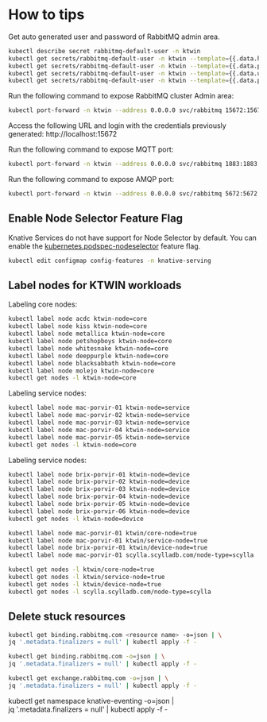 # How to tips

Get auto generated user and password of RabbitMQ admin area.

```sh
kubectl describe secret rabbitmq-default-user -n ktwin
kubectl get secrets/rabbitmq-default-user -n ktwin --template={{.data.host}} | base64 -D
kubectl get secrets/rabbitmq-default-user -n ktwin --template={{.data.port}} | base64 -D
kubectl get secrets/rabbitmq-default-user -n ktwin --template={{.data.username}} | base64 -D
kubectl get secrets/rabbitmq-default-user -n ktwin --template={{.data.password}} | base64 -D
```

Run the following command to expose RabbitMQ cluster Admin area:

```sh
kubectl port-forward -n ktwin --address 0.0.0.0 svc/rabbitmq 15672:15672
```

Access the following URL and login with the credentials previously generated: http://localhost:15672

Run the following command to expose MQTT port:

```sh
kubectl port-forward -n ktwin --address 0.0.0.0 svc/rabbitmq 1883:1883
```

Run the following command to expose AMQP port:

```sh
kubectl port-forward -n ktwin --address 0.0.0.0 svc/rabbitmq 5672:5672
```

## Enable Node Selector Feature Flag

Knative Services do not have support for Node Selector by default. You can enable the [kubernetes.podspec-nodeselector](https://knative.dev/docs/serving/configuration/feature-flags/#kubernetes-node-selector) feature flag.

```sh
kubectl edit configmap config-features -n knative-serving
```

## Label nodes for KTWIN workloads

Labeling core nodes:

```sh
kubectl label node acdc ktwin-node=core
kubectl label node kiss ktwin-node=core
kubectl label node metallica ktwin-node=core
kubectl label node petshopboys ktwin-node=core
kubectl label node whitesnake ktwin-node=core
kubectl label node deeppurple ktwin-node=core
kubectl label node blacksabbath ktwin-node=core
kubectl label node molejo ktwin-node=core
kubectl get nodes -l ktwin-node=core
```

Labeling service nodes:

```sh
kubectl label node mac-porvir-01 ktwin-node=service
kubectl label node mac-porvir-02 ktwin-node=service
kubectl label node mac-porvir-03 ktwin-node=service
kubectl label node mac-porvir-04 ktwin-node=service
kubectl label node mac-porvir-05 ktwin-node=service
kubectl get nodes -l ktwin-node=core
```

Labeling service nodes:

```sh
kubectl label node brix-porvir-01 ktwin-node=device
kubectl label node brix-porvir-02 ktwin-node=device
kubectl label node brix-porvir-03 ktwin-node=device
kubectl label node brix-porvir-04 ktwin-node=device
kubectl label node brix-porvir-05 ktwin-node=device
kubectl label node brix-porvir-06 ktwin-node=device
kubectl get nodes -l ktwin-node=device
```

```sh
kubectl label node mac-porvir-01 ktwin/core-node=true
kubectl label node mac-porvir-01 ktwin/service-node=true
kubectl label node brix-porvir-01 ktwin/device-node=true
kubectl label node mac-porvir-01 scylla.scylladb.com/node-type=scylla
```

```sh
kubectl get nodes -l ktwin/core-node=true
kubectl get nodes -l ktwin/service-node=true
kubectl get nodes -l ktwin/device-node=true
kubectl get nodes -l scylla.scylladb.com/node-type=scylla
```

## Delete stuck resources

```sh
kubectl get binding.rabbitmq.com <resource name> -o=json | \
jq '.metadata.finalizers = null' | kubectl apply -f -
```

```sh
kubectl get binding.rabbitmq.com -o=json | \
jq '.metadata.finalizers = null' | kubectl apply -f -
```

```sh
kubectl get exchange.rabbitmq.com -o=json | \
jq '.metadata.finalizers = null' | kubectl apply -f -
```

kubectl get namespace knative-eventing -o=json | \
jq '.metadata.finalizers = null' | kubectl apply -f -